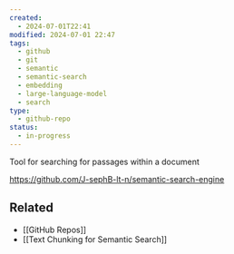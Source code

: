 ```yaml
---
created:
  - 2024-07-01T22:41
modified: 2024-07-01 22:47
tags:
  - github
  - git
  - semantic
  - semantic-search
  - embedding
  - large-language-model
  - search
type:
  - github-repo
status:
  - in-progress
---
```

Tool for searching for passages within a document

https://github.com/J-sephB-lt-n/semantic-search-engine
## Related 
* [[GitHub Repos]]
* [[Text Chunking for Semantic Search]]